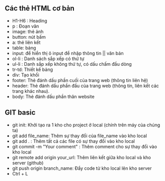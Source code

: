 ## Các thẻ HTML cơ bản
- H1-H6 : Heading
- p : Đoạn văn 
- image: thẻ ảnh
- button: nút bấm
- a: thẻ liên kết
- table: bảng
- input: để hiển thị ô input để nhập thông tin || văn bản
- ol-li : Danh sách sắp xếp có thứ tự
- ul-li : Danh sắp xếp không thứ tự, có dấu chấm đầu dòng
- tr-td: Thiết kế bảng
- div: Tạo khối
- footer: Thẻ đánh dấu phần cuối của trang web (thông tin liên hệ)
- header: Thẻ đánh dầu phần đầu của trang web (thông tin, liên kết các trang khác nhau).
- body: Thẻ đánh dấu phần thân website

## GIT basic
- git init: Khởi tạo ra 1 kho cho project ở local (chính trên máy của chúng ta)
- git add file_name: Thêm sự thay đổi của file_name vào kho local
- git add . : Thêm tất cả các file có sự thay đổi vào kho local
- git commit -m "Your comment" : Thêm comment cho sự thay đổi vào kho local
- git remote add origin your_url: Thêm liên kết giữa kho local và kho server (github)
- git push origin branch_name: Đẩy code từ kho local lên kho server
- Ctrl + L 